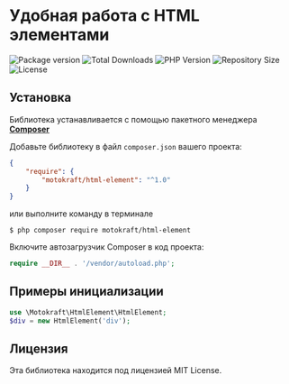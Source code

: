 # Удобная работа с HTML элементами

![Package version](https://img.shields.io/github/v/release/motokraft/html-element)
![Total Downloads](https://img.shields.io/packagist/dt/motokraft/html-element)
![PHP Version](https://img.shields.io/packagist/php-v/motokraft/html-element)
![Repository Size](https://img.shields.io/github/repo-size/motokraft/html-element)
![License](https://img.shields.io/packagist/l/motokraft/html-element)

## Установка

Библиотека устанавливается с помощью пакетного менеджера [**Composer**](https://getcomposer.org/)

Добавьте библиотеку в файл `composer.json` вашего проекта:

```json
{
    "require": {
        "motokraft/html-element": "^1.0"
    }
}
```

или выполните команду в терминале

```
$ php composer require motokraft/html-element
```

Включите автозагрузчик Composer в код проекта:

```php
require __DIR__ . '/vendor/autoload.php';
```

## Примеры инициализации

```php
use \Motokraft\HtmlElement\HtmlElement;
$div = new HtmlElement('div');
```

## Лицензия

Эта библиотека находится под лицензией MIT License.